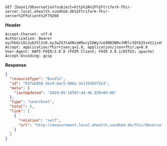 `GET [base]/Observation?subject=http%3A%2F%2Ftrifork-fhir-server.local.ehealth.sundhed.dk%2Ftrifork-fhir-server%2FPatient%2F79260`

__Header__
```
Accept-Charset: utf-8
Authorization: Bearer eyJhbGciOiJub25lIn0.eyJwZXJtaXNzaW9ucyI6WyJzeXN0ZW0vJHRlc3Qtb25seS1jcmVhdGUiXSwidXNlclR5cGUiOiJTWVNURU0ifQ.
Accept: application/fhir+json;q=1.0, application/json+fhir;q=0.9
User-Agent: HAPI-FHIR/3.8.0 (FHIR Client; FHIR 3.0.1/DSTU3; apache)
Accept-Encoding: gzip
```



__Response__
```json
{
  "resourceType": "Bundle",
  "id": "b5fab858-3ec9-4ac5-906a-3e139365f2e3",
  "meta": {
    "lastUpdated": "2019-09-18T07:44:46.550+00:00"
  },
  "type": "searchset",
  "total": 0,
  "link": [
    {
      "relation": "self",
      "url": "http://measurement.local.ehealth.sundhed.dk/fhir/Observation?_format=json&_pretty=true&subject=http%3A%2F%2Ftrifork-fhir-server.local.ehealth.sundhed.dk%2Ftrifork-fhir-server%2FPatient%2F79260"
    }
  ]
}
```